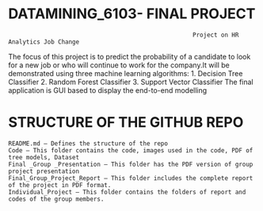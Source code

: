 # DATAMINING_6103- FINAL PROJECT
                                                        Project on HR Analytics Job Change
The focus of this project is to predict the probability of a candidate to look for a 	new job or who will continue to work for the company.It will be demonstrated using three machine learning algorithms:
		1. Decision Tree Classifier
		2. Random Forest Classifier
		3. Support Vector Classifier
The final application is GUI based to display the end-to-end modelling

# STRUCTURE OF THE GITHUB REPO
	README.md – Defines the structure of the repo
	Code – This folder contains the code, images used in the code, PDF of tree models, Dataset
	Final _Group _Presentation – This folder has the PDF version of group project presentation
	Final_Group_Project_Report – This folder includes the complete report of the project in PDF format.
  	Individual_Project – This folder contains the folders of report and codes of the group members.




